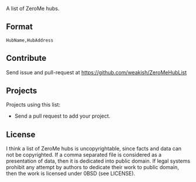 A list of ZeroMe hubs.

Format
------

```cvs
HubName,HubAddress
```

Contribute
----------

Send issue and pull-request at <https://github.com/weakish/ZeroMeHubList>

Projects
--------

Projects using this list:

- Send a pull request to add your project.

License
-------

I think a list of ZeroMe hubs is uncopyrightable,
since facts and data can not be copyrighted.
If a comma separated file is considered as a presentation of data,
then it is dedicated into public domain.
If legal systems prohibit any attempt by authors to dedicate their work to public domain,
then the work is licensed under 0BSD (see LICENSE).

